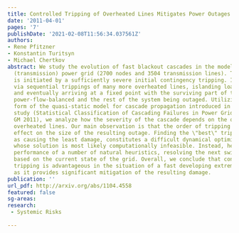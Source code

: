 ```yaml
---
title: Controlled Tripping of Overheated Lines Mitigates Power Outages
date: '2011-04-01'
pages: '7'
publishDate: '2021-02-08T11:56:34.037561Z'
authors:
- Rene Pfitzner
- Konstantin Turitsyn
- Michael Chertkov
abstract: We study the evolution of fast blackout cascades in the model of the Polish
  (transmission) power grid (2700 nodes and 3504 transmission lines). The cascade
  is initiated by a sufficiently severe initial contingency tripping. It propagates
  via sequential trippings of many more overheated lines, islanding loads and generators
  and eventually arriving at a fixed point with the surviving part of the system being
  power-flow-balanced and the rest of the system being outaged. Utilizing an improved
  form of the quasi-static model for cascade propagation introduced in our earlier
  study (Statistical Classification of Cascading Failures in Power Grids, IEEE PES
  GM 2011), we analyze how the severity of the cascade depends on the order of tripping
  overheated lines. Our main observation is that the order of tripping has a tremendous
  effect on the size of the resulting outage. Finding the \"best\" tripping, defined
  as causing the least damage, constitutes a difficult dynamical optimization problem,
  whose solution is most likely computationally infeasible. Instead, here we study
  performance of a number of natural heuristics, resolving the next switching decision
  based on the current state of the grid. Overall, we conclude that controlled intentional
  tripping is advantageous in the situation of a fast developing extreme emergency,
  as it provides significant mitigation of the resulting damage.
publication: ''
url_pdf: http://arxiv.org/abs/1104.4558
featured: false
sg-areas:
research: 
 - Systemic Risks
 
---
```

